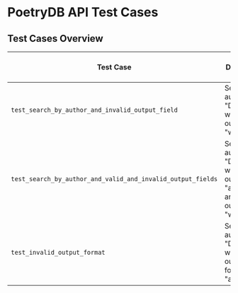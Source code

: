 # PoetryDB API Test Cases


## Test Cases Overview

| Test Case                                          | Description                                                                                                            | Expected Status Code | Expected Response Content                                                                                                                     |
|----------------------------------------------------|------------------------------------------------------------------------------------------------------------------------|----------------------|----------------------------------------------------------------------------------------------------------------------------------------------|
| `test_search_by_author_and_invalid_output_field`   | Search by author "Dickinson" with invalid output field "wrongfield"                                                    | 405                  | `"reason":"wrongfield output field not available. Only author, title, lines, and linecount allowed."` <br> `"status":"405"`                |
| `test_search_by_author_and_valid_and_invalid_output_fields` | Search by author "Dickinson" with valid output field "author" and invalid output field "wrongfield"                     | 405                  | `"reason":"wrongfield output field not available. Only author, title, lines, and linecount allowed."` <br> `"status":"405"`                |
| `test_invalid_output_format`                       | Search by author "Dickinson" with invalid output format "all.invalid"                                                  | 405                  | `"status":"405"`                                                                                                                            |

